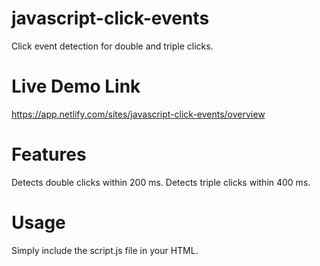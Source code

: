 # javascript-click-events
Click event detection for double and triple clicks.

# Live Demo Link
https://app.netlify.com/sites/javascript-click-events/overview

# Features

Detects double clicks within 200 ms.
Detects triple clicks within 400 ms.

# Usage

Simply include the script.js file in your HTML.



